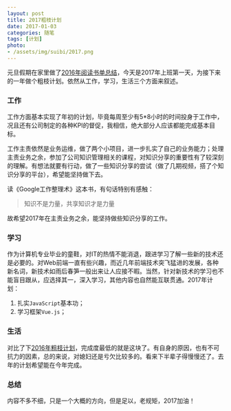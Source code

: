 ```yaml
---
layout: post
title: 2017粗枝计划
date: 2017-01-03
categories: 随笔
tags: [计划]
photo:
- /assets/img/suibi/2017.png
---
```


元旦假期在家里做了[2016年阅读书单总结](http://lupeng.me/2017/01/01/My-2016-reading-summary.html)，今天是2017年上班第一天，为接下来的一年做个粗枝计划。依然从工作，学习，生活三个方面来叙述。
<!-- more -->
### 工作
工作方面基本实现了年初的计划，毕竟每周至少有5*8小时的时间投身于工作中，况且还有公司制定的各种KPI的督促，我相信，绝大部分人应该都能完成基本目标。

工作主责依然是业务运维，做了两个小项目，进一步扎实了自己的业务能力；处理主责业务之余，参加了公司知识管理相关的课程，对知识分享的重要性有了较深刻的理解。有想法就要有行动，做了一些知识分享的尝试（做了几期视频，搭了个知识分享的平台），希望能坚持做下去。

读《Google工作整理术》这本书，有句话特别有感触：

> 知识不是力量，共享知识才是力量

故希望2017年在主责业务之余，能坚持做些知识分享的工作。

### 学习
作为计算机专业毕业的童鞋，对IT的热情不能消退，跟进学习了解一些新的技术还是必要的。对Web前端一直有些兴趣，而近几年前端技术突飞猛进的发展，各种新名词，新技术如雨后春笋一般出来让人应接不暇。当然，针对新技术的学习也不能盲目跟从，应选择其一，深入学习，其他内容也自然能互联贯通。2017年计划：

1. 扎实`JavaScript`基本功；
2. 学习框架`Vue.js`；

### 生活
对比了下[2016年粗枝计划](http://lupeng.me/2016/01/04/2016%E7%B2%97%E6%9E%9D%E8%AE%A1%E5%88%92.html)，完成度最低的就是这块了。有自身的原因，也有不可抗力的因素，总的来说，对媳妇还是亏欠比较多的。看来下半辈子得慢慢还了。去年的计划希望能在今年完成。

### 总结
内容不多不细，只是一个大概的方向，但是足以，老规矩，2017加油！
